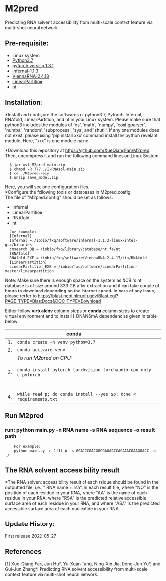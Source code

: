 # M2pred
Predicting RNA solvent accessibility from multi-scale context feature via multi-shot neural network

## Pre-requisite:  
   - Linux system
   - [Python3.7](https://docs.python-guide.org/starting/install3/linux/)
   - [pytorch version 1.3.1](https://pytorch.org/)
   - [infernal-1.1.3](http://eddylab.org/infernal/infernal-1.1.3.tar.gz)
   - [ViennaRNA-2.4.18](https://www.tbi.univie.ac.at/RNA/download/sourcecode/2_4_x/ViennaRNA-2.4.18.tar.gz)
   - [LinearPartition](https://github.com/LinearFold/LinearPartition.git/)
   - [nt](https://ftp.ncbi.nih.gov/blast/db/)  
    

## Installation:

*Install and configure the softwares of python3.7, Pytorch, Infernal, RNAfold, LinearPartition, and nt in your Linux system. Please make sure that python3 includes the modules of 'os', 'math', 'numpy', 'configparser', 'numba', 'random', 'subprocess', 'sys', and 'shutil'. If any one modules does not exist, please using 'pip install xxx' command install the python revelant module. Here, "xxx" is one module name.

*Download this repository at https://github.com/XueQiangFan/M2pred. Then, uncompress it and run the following command lines on Linux System.

~~~
  $ jar xvf M2pred-main.zip
  $ chmod -R 777 ./I-RNAsol-main.zip
  $ cd ./M2pred-main
  $ unzip save_model.zip 
~~~
Here, you will see one configuration files.   
*Configure the following tools or databases in M2pred.config  
  The file of "M2pred.config" should be set as follows:
- Infernal
- LinearPartition
- RNAfold
- nt
~~~
  For example:  
  [Infernal]
  Infernal = /iobio/fxq/software/infernal-1.1.3-linux-intel-gcc/binaries
  cmsearch_DB = /iobio/fxq/library/database/nt.fa/nt
  [RNAfold]
  RNAfold_EXE = /iobio/fxq/software/ViennaRNA-2.4.17/bin/RNAfold
  [LinearPartition]
  LinearPartition_EXE = /iobio/fxq/software/LinearPartition-master/linearpartition
~~~
Note: Make sure there is enough space on the system as NCBI's nt database is of size around 333 GB after extraction and it can take couple of hours to download depending on the internet speed. In case of any issue, please rerfer to https://blast.ncbi.nlm.nih.gov/Blast.cgi?PAGE_TYPE=BlastDocs&DOC_TYPE=Download

Either follow **virtualenv** column steps or **conda** column steps to create virtual environment and to install I-DNAN6mA dependencies given in table below:<br />

|  | &nbsp;&nbsp;&nbsp;&nbsp;&nbsp;&nbsp;&nbsp;&nbsp;&nbsp;&nbsp;&nbsp;&nbsp;&nbsp;&nbsp;&nbsp;&nbsp;&nbsp;&nbsp;&nbsp;&nbsp;&nbsp;&nbsp;&nbsp;&nbsp;&nbsp;&nbsp;&nbsp;&nbsp;&nbsp;&nbsp;&nbsp;&nbsp;&nbsp;&nbsp;&nbsp;&nbsp; conda |
| :- | :--- |
| 1. |  `conda create -n venv python=3.7` |
| 2. |  `conda activate venv` | 
| 3. |  *To run M2pred on CPU:*<br /> <br /> `conda install pytorch torchvision torchaudio cpu only -c pytorch` <br /> <br /> &nbsp;&nbsp;&nbsp;&nbsp;&nbsp;&nbsp;&nbsp;&nbsp;&nbsp;&nbsp;&nbsp;&nbsp;&nbsp;&nbsp;&nbsp;&nbsp;&nbsp;&nbsp;&nbsp;&nbsp;&nbsp;&nbsp;&nbsp;&nbsp;  |
| 4. | `while read p; do conda install --yes $p; done < requirements.txt` | 

## Run M2pred 
### run: python main.py -n RNA name -s RNA sequence -o result path
~~~
    For example:
    python main.py -n 1f1t_A -s GGACCCGACGGCGAGAGCCAGGAACGAAGGACC -o ./
~~~

## The RNA solvent accessibility result

*The RNA solvent accessibility result of each rsidue should be found in the outputted file, i.e., " RNA name +.rsa". In each result file, where "NO" is the position of each residue in your RNA, where "AA" is the name of each residue in your RNA, where "RSA" is the predicted relative accessible surface area of each residue in your RNA, and where "ASA" is the predicted accessible surface area of each nucleotide in your RNA.

## Update History:

First release 2022-05-27

## References

[1] Xue-Qiang Fan, Jun Hu*, Yu-Xuan Tang, Ning-Xin Jia, Dong-Jun Yu*, and Gui-Jun Zhang*. Predicting RNA solvent accessibility from multi-scale context feature via multi-shot neural network.
